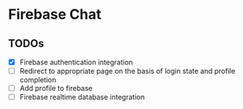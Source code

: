 # Firebase Chat

## TODOs
- [x] Firebase authentication integration
- [ ] Redirect to appropriate page on the basis of login state and profile completion
- [ ] Add profile to firebase
- [ ] Firebase realtime database integration 